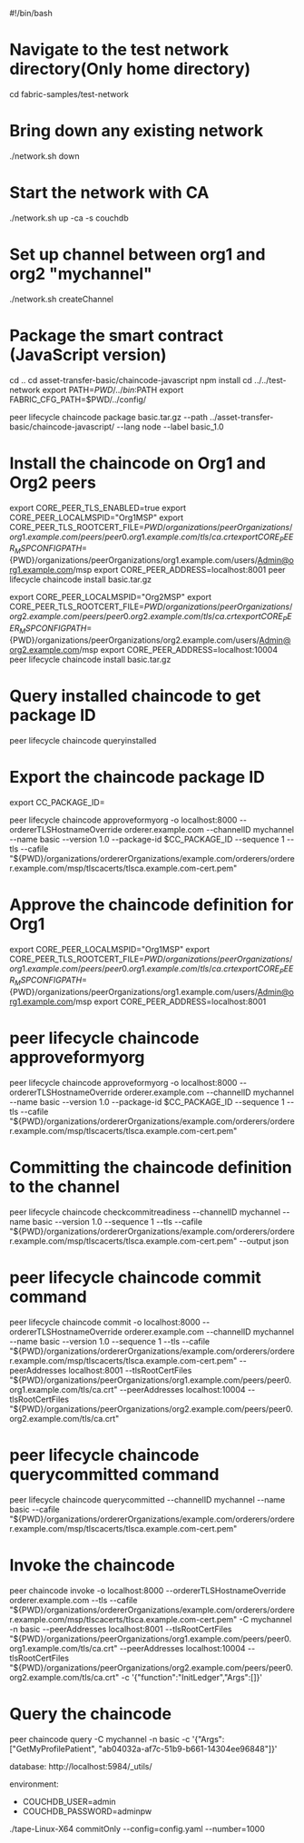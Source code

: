 #!/bin/bash

# Navigate to the test network directory(Only home directory)
cd fabric-samples/test-network

# Bring down any existing network
./network.sh down

# Start the network with CA
./network.sh up -ca -s couchdb

# Set up channel between org1 and org2 "mychannel"
./network.sh createChannel

# Package the smart contract (JavaScript version)
cd ..
cd asset-transfer-basic/chaincode-javascript
npm install
cd ../../test-network
export PATH=${PWD}/../bin:$PATH
export FABRIC_CFG_PATH=$PWD/../config/

peer lifecycle chaincode package basic.tar.gz --path ../asset-transfer-basic/chaincode-javascript/ --lang node --label basic_1.0

# Install the chaincode on Org1 and Org2 peers
export CORE_PEER_TLS_ENABLED=true
export CORE_PEER_LOCALMSPID="Org1MSP"
export CORE_PEER_TLS_ROOTCERT_FILE=${PWD}/organizations/peerOrganizations/org1.example.com/peers/peer0.org1.example.com/tls/ca.crt
export CORE_PEER_MSPCONFIGPATH=${PWD}/organizations/peerOrganizations/org1.example.com/users/Admin@org1.example.com/msp
export CORE_PEER_ADDRESS=localhost:8001
peer lifecycle chaincode install basic.tar.gz

export CORE_PEER_LOCALMSPID="Org2MSP"
export CORE_PEER_TLS_ROOTCERT_FILE=${PWD}/organizations/peerOrganizations/org2.example.com/peers/peer0.org2.example.com/tls/ca.crt
export CORE_PEER_MSPCONFIGPATH=${PWD}/organizations/peerOrganizations/org2.example.com/users/Admin@org2.example.com/msp
export CORE_PEER_ADDRESS=localhost:10004
peer lifecycle chaincode install basic.tar.gz

# Query installed chaincode to get package ID
peer lifecycle chaincode queryinstalled

# Export the chaincode package ID
export CC_PACKAGE_ID=


peer lifecycle chaincode approveformyorg -o localhost:8000 --ordererTLSHostnameOverride orderer.example.com --channelID mychannel --name basic --version 1.0 --package-id $CC_PACKAGE_ID --sequence 1 --tls --cafile "${PWD}/organizations/ordererOrganizations/example.com/orderers/orderer.example.com/msp/tlscacerts/tlsca.example.com-cert.pem"

# Approve the chaincode definition for Org1
export CORE_PEER_LOCALMSPID="Org1MSP"
export CORE_PEER_TLS_ROOTCERT_FILE=${PWD}/organizations/peerOrganizations/org1.example.com/peers/peer0.org1.example.com/tls/ca.crt
export CORE_PEER_MSPCONFIGPATH=${PWD}/organizations/peerOrganizations/org1.example.com/users/Admin@org1.example.com/msp
export CORE_PEER_ADDRESS=localhost:8001

# peer lifecycle chaincode approveformyorg
peer lifecycle chaincode approveformyorg -o localhost:8000 --ordererTLSHostnameOverride orderer.example.com --channelID mychannel --name basic --version 1.0 --package-id $CC_PACKAGE_ID --sequence 1 --tls --cafile "${PWD}/organizations/ordererOrganizations/example.com/orderers/orderer.example.com/msp/tlscacerts/tlsca.example.com-cert.pem"


# Committing the chaincode definition to the channel
peer lifecycle chaincode checkcommitreadiness --channelID mychannel --name basic --version 1.0 --sequence 1 --tls --cafile "${PWD}/organizations/ordererOrganizations/example.com/orderers/orderer.example.com/msp/tlscacerts/tlsca.example.com-cert.pem" --output json


# peer lifecycle chaincode commit command
peer lifecycle chaincode commit -o localhost:8000 --ordererTLSHostnameOverride orderer.example.com --channelID mychannel --name basic --version 1.0 --sequence 1 --tls --cafile "${PWD}/organizations/ordererOrganizations/example.com/orderers/orderer.example.com/msp/tlscacerts/tlsca.example.com-cert.pem" --peerAddresses localhost:8001 --tlsRootCertFiles "${PWD}/organizations/peerOrganizations/org1.example.com/peers/peer0.org1.example.com/tls/ca.crt" --peerAddresses localhost:10004 --tlsRootCertFiles "${PWD}/organizations/peerOrganizations/org2.example.com/peers/peer0.org2.example.com/tls/ca.crt"


# peer lifecycle chaincode querycommitted command
peer lifecycle chaincode querycommitted --channelID mychannel --name basic --cafile "${PWD}/organizations/ordererOrganizations/example.com/orderers/orderer.example.com/msp/tlscacerts/tlsca.example.com-cert.pem"


# Invoke the chaincode
peer chaincode invoke -o localhost:8000 --ordererTLSHostnameOverride orderer.example.com --tls --cafile "${PWD}/organizations/ordererOrganizations/example.com/orderers/orderer.example.com/msp/tlscacerts/tlsca.example.com-cert.pem" -C mychannel -n basic --peerAddresses localhost:8001 --tlsRootCertFiles "${PWD}/organizations/peerOrganizations/org1.example.com/peers/peer0.org1.example.com/tls/ca.crt" --peerAddresses localhost:10004 --tlsRootCertFiles "${PWD}/organizations/peerOrganizations/org2.example.com/peers/peer0.org2.example.com/tls/ca.crt" -c '{"function":"InitLedger","Args":[]}'


# Query the chaincode
peer chaincode query -C mychannel -n basic -c '{"Args":["GetMyProfilePatient", "ab04032a-af7c-51b9-b661-14304ee96848"]}'


database: http://localhost:5984/_utils/

environment:
  - COUCHDB_USER=admin
  - COUCHDB_PASSWORD=adminpw

./tape-Linux-X64 commitOnly --config=config.yaml --number=1000